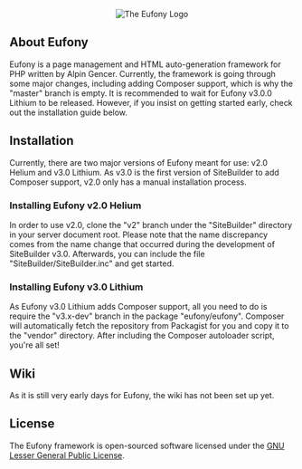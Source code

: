 <p align="center">
    <img alt="The Eufony Logo" src="https://raw.githubusercontent.com/eufony/eufony/master/Eufony.png">
</p>

## About Eufony

Eufony is a page management and HTML auto-generation framework for PHP written by Alpin Gencer.
Currently, the framework is going through some major changes, including adding Composer support,
which is why the "master" branch is empty. It is recommended to wait for Eufony v3.0.0 Lithium to be
released. However, if you insist on getting started early, check out the installation guide below.

## Installation

Currently, there are two major versions of Eufony meant for use: v2.0 Helium and v3.0 Lithium. As
v3.0 is the first version of SiteBuilder to add Composer support, v2.0 only has a manual
installation process.

### Installing Eufony v2.0 Helium

In order to use v2.0, clone the "v2" branch under the "SiteBuilder" directory in your server
document root. Please note that the name discrepancy comes from the name change that occurred during
the development of SiteBuilder v3.0. Afterwards, you can include the file
"SiteBuilder/SiteBuilder.inc" and get started.

### Installing Eufony v3.0 Lithium

As Eufony v3.0 Lithium adds Composer support, all you need to do is require the "v3.x-dev"
branch in the package "eufony/eufony". Composer will automatically fetch the repository from
Packagist for you and copy it to the "vendor" directory. After including the Composer autoloader
script, you're all set!

## Wiki

As it is still very early days for Eufony, the wiki has not been set up yet.

## License

The Eufony framework is open-sourced software licensed under
the [GNU Lesser General Public License](LICENSE.md).
